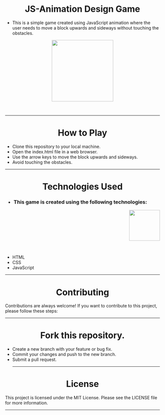 <h1 align="center" >JS-Animation Design Game</h1>

- This is a simple game created using JavaScript animation where the user needs to move a block upwards and sideways without touching the obstacles.
<p align="center">
<img height="200" wedith="200" src="https://th.bing.com/th/id/R.ec2b6b276b0fbcb83b4ef4659399bbd3?rik=nn8c4uxlNuE1uw&riu=http%3a%2f%2fwww.wiccagirl.faithweb.com%2fimages%2fanimated_stacking_blocks.gif&ehk=od70pTf5f9MaaJlgI%2bFL8pyJGtoIu7iINOYVr%2fbn4MM%3d&risl=&pid=ImgRaw&r=0"></p>
<br>
<hr>
<h1 align="center" >How to Play</h1>

- Clone this repository to your local machine.<br>
- Open the index.html file in a web browser.<br>
- Use the arrow keys to move the block upwards and sideways.<br>
- Avoid touching the obstacles.<br>
<hr>
<h1 align="center" >Technologies Used</h1>
<h3 align="left" >
  
  - This game is created using the following technologies:</h3>
<p align="right">
<img height="100" wedith="100" src="https://clipartcraft.com/images/html5-logo-css3-9.png"></p>
<br>

- HTML<br>
- CSS<br>
- JavaScript<br>

<hr>
<h1 align="center" >Contributing</h1>
Contributions are always welcome! If you want to contribute to this project, please follow these steps:
<hr>
<h1 align="center" >Fork this repository.</h1>

- Create a new branch with your feature or bug fix.<br>
- Commit your changes and push to the new branch.<br>
- Submit a pull request.<br><hr>
<h1 align="center" >License</h1>
This project is licensed under the MIT License. Please see the LICENSE file for more information.<hr>
